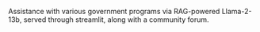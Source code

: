 Assistance with various government programs via RAG-powered Llama-2-13b, served through streamlit, along with a community forum.
